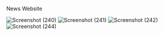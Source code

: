 News Website


![Screenshot (240)](https://github.com/vishkatyan/news-website/assets/82721870/de35ce00-ef48-4d20-a484-e0aa7416b28e)
![Screenshot (241)](https://github.com/vishkatyan/news-website/assets/82721870/527861d6-0598-4b4e-84f8-b91493a34349)
![Screenshot (242)](https://github.com/vishkatyan/news-website/assets/82721870/3cc318ea-2039-4dd0-b9e7-241c2112efb4)
![Screenshot (244)](https://github.com/vishkatyan/news-website/assets/82721870/459b5d06-bebd-4d7f-9cb3-81c05a7d6cd8)
